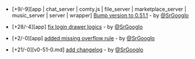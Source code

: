 * [+9/-9][app | chat_server | comty.js | file_server | marketplace_server | music_server | server | wrapper] [Bump version to 0.51.1](https://github.com/ragestudio/comty/commit/ea7bc242c60baad4839ae79d8388780d2d2e6261) - by [@SrGooglo](https://github.com/srgooglo)

* [+28/-4][app] [fix login drawer logics](https://github.com/ragestudio/comty/commit/f4ba64531ad3700167b778a9920ffc7be5829ec2) - by [@SrGooglo](https://github.com/srgooglo)

* [+2/-0][app] [added missing overflow rule](https://github.com/ragestudio/comty/commit/94f500aa8c2903b37b79d37a58ed2920ff116797) - by [@SrGooglo](https://github.com/srgooglo)

* [+21/-0][v0-51-0.md] [add changelog](https://github.com/ragestudio/comty/commit/10525cfa2c5e158704e75cc50ebe76912f36544e) - by [@SrGooglo](https://github.com/srgooglo)
